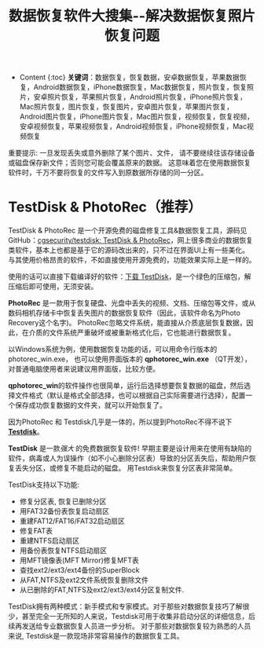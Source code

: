 ﻿---
layout:		post
category:	"soft"
title:		"数据恢复软件大搜集--解决数据恢复照片恢复问题"

tags:		[数据恢复,恢复数据]
---
- Content
{:toc}
**关键词**：数据恢复，恢复数据，安卓数据恢复，苹果数据恢复，Android数据恢复，iPhone数据恢复，Mac数据恢复，照片恢复，恢复照片，安卓照片恢复，苹果照片恢复，Android照片恢复，iPhone照片恢复，Mac照片恢复，图片恢复，恢复图片，安卓图片恢复，苹果图片恢复，Android图片恢复，iPhone图片恢复，Mac图片恢复，视频恢复，恢复视频，安卓视频恢复，苹果视频恢复，Android视频恢复，iPhone视频恢复，Mac视频恢复



重要提示: 一旦发现丢失或意外删除了某个图片、文件， 请不要继续往该存储设备或磁盘保存新文件；否则您可能会覆盖原来的数据。 这意味着您在使用数据恢复软件时，千万不要将恢复的文件写入到原数据所存储的同一分区。



# TestDisk & PhotoRec（推荐）

TestDisk & PhotoRec 是一个开源免费的磁盘修复工具&数据恢复工具，源码见GitHub：[cgsecurity/testdisk: TestDisk & PhotoRec](https://github.com/cgsecurity/testdisk)，网上很多商业的数据恢复类软件，基本上也都是基于它的源码改出来的，只不过在界面UI上有一些美化。与其使用价格昂贵的软件，不如直接使用开源免费的，功能效果实际上是一样的。



使用的话可以直接下载编译好的软件：[下载 TestDisk](https://www.cgsecurity.org/wiki/%E4%B8%8B%E8%BD%BD_TestDisk)，是一个绿色的压缩包，解压缩后即可使用，无须安装。



**PhotoRec** 是一款用于恢复硬盘、光盘中丢失的视频、文档、压缩包等文件，或从数码相机存储卡中恢复丢失图片的数据恢复软件（因此，该软件命名为Photo Recovery这个名字)。 PhotoRec忽略文件系统，能直接从介质底层恢复数据，因此，在介质的文件系统严重破坏或被重新格式化后，它也能进行数据恢复。



以Windows系统为例，使用数据恢复功能的话，可以用命令行版本的 photorec_win.exe， 也可以使用界面版本的 **qphotorec_win.exe** （QT开发），对普通电脑使用者来说建议用界面版，比较方便。



**qphotorec_win**的软件操作也很简单，运行后选择想要恢复数据的磁盘，然后选择文件格式（默认是格式全部选择，也可以根据自己实际需要进行选择），配置一个保存成功恢复数据的文件夹，就可以开始恢复了。



因为PhotoRec 和 Testdisk几乎是一体的，所以提到PhotoRec不得不说下 **[Testdisk](https://www.cgsecurity.org/wiki/TestDisk_CN)**。

**TestDisk** 是一款*强大* 的免费数据恢复软件! 早期主要是设计用来在使用有缺陷的软件，病毒或人为误操作（如不小心删除分区表）导致的分区丢失后，帮助用户恢复丢失分区，或修复不能启动的磁盘。 用Testdisk来恢复分区表非常简单。

TestDisk支持以下功能:

- 修复分区表, 恢复已删除分区
- 用FAT32备份表恢复启动扇区
- 重建FAT12/FAT16/FAT32启动扇区
- 修复FAT表
- 重建NTFS启动扇区
- 用备份表恢复NTFS启动扇区
- 用MFT镜像表(MFT Mirror)修复MFT表
- 查找ext2/ext3/ext4备份的SuperBlock
- 从FAT,NTFS及ext2文件系统恢复删除文件
- 从已删除的FAT,NTFS及ext2/ext3/ext4分区复制文件.

TestDisk拥有两种模式：新手模式和专家模式。对于那些对数据恢复技巧了解很少，甚至完全一无所知的人来说，Testdisk可用于收集非启动分区的详细信息，后续再发送给专业数据恢复人员进一步分析。 对于那些对数据恢复较为熟悉的人员来说, Testdisk是一款现场非常容易操作的数据恢复工具。



